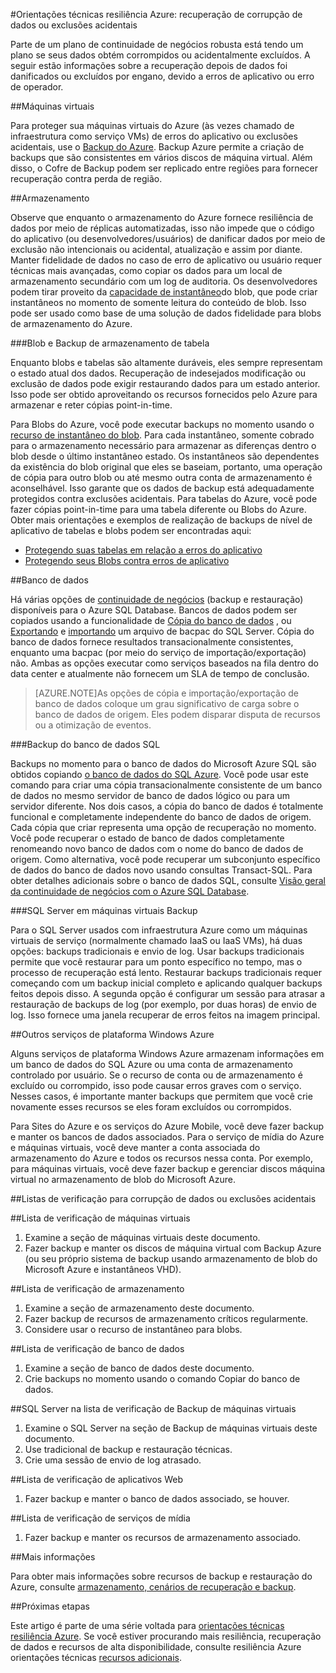 <properties
   pageTitle="Orientações técnicas de resiliência para recuperar dados corrompidos ou exclusões acidentais | Microsoft Azure"
   description="Artigo com noções básicas sobre como recuperar corrupção de dados de dados ou exclusão acidental de dados e a criação de aplicativos com tolerância a falhas flexível e altamente disponível, bem como planejamento de recuperação de dados"
   services=""
   documentationCenter="na"
   authors="adamglick"
   manager="saladki"
   editor=""/>

<tags
   ms.service="resiliency"
   ms.devlang="na"
   ms.topic="article"
   ms.tgt_pltfrm="na"
   ms.workload="na"
   ms.date="08/18/2016"
   ms.author="aglick"/>

#<a name="azure-resiliency-technical-guidance-recovery-from-data-corruption-or-accidental-deletion"></a>Orientações técnicas resiliência Azure: recuperação de corrupção de dados ou exclusões acidentais

Parte de um plano de continuidade de negócios robusta está tendo um plano se seus dados obtém corrompidos ou acidentalmente excluídos. A seguir estão informações sobre a recuperação depois de dados foi danificados ou excluídos por engano, devido a erros de aplicativo ou erro de operador.

##<a name="virtual-machines"></a>Máquinas virtuais

Para proteger sua máquinas virtuais do Azure (às vezes chamado de infraestrutura como serviço VMs) de erros do aplicativo ou exclusões acidentais, use o [Backup do Azure](https://azure.microsoft.com/services/backup/). Backup Azure permite a criação de backups que são consistentes em vários discos de máquina virtual. Além disso, o Cofre de Backup podem ser replicado entre regiões para fornecer recuperação contra perda de região.

##<a name="storage"></a>Armazenamento

Observe que enquanto o armazenamento do Azure fornece resiliência de dados por meio de réplicas automatizadas, isso não impede que o código do aplicativo (ou desenvolvedores/usuários) de danificar dados por meio de exclusão não intencionais ou acidental, atualização e assim por diante. Manter fidelidade de dados no caso de erro de aplicativo ou usuário requer técnicas mais avançadas, como copiar os dados para um local de armazenamento secundário com um log de auditoria. Os desenvolvedores podem tirar proveito da [capacidade de instantâneo](https://msdn.microsoft.com/library/azure/ee691971.aspx)do blob, que pode criar instantâneos no momento de somente leitura do conteúdo de blob. Isso pode ser usado como base de uma solução de dados fidelidade para blobs de armazenamento do Azure.

###<a name="blob-and-table-storage-backup"></a>Blob e Backup de armazenamento de tabela

Enquanto blobs e tabelas são altamente duráveis, eles sempre representam o estado atual dos dados. Recuperação de indesejados modificação ou exclusão de dados pode exigir restaurando dados para um estado anterior. Isso pode ser obtido aproveitando os recursos fornecidos pelo Azure para armazenar e reter cópias point-in-time.

Para Blobs do Azure, você pode executar backups no momento usando o [recurso de instantâneo do blob](https://msdn.microsoft.com/library/ee691971.aspx). Para cada instantâneo, somente cobrado para o armazenamento necessário para armazenar as diferenças dentro o blob desde o último instantâneo estado. Os instantâneos são dependentes da existência do blob original que eles se baseiam, portanto, uma operação de cópia para outro blob ou até mesmo outra conta de armazenamento é aconselhável. Isso garante que os dados de backup está adequadamente protegidos contra exclusões acidentais. Para tabelas do Azure, você pode fazer cópias point-in-time para uma tabela diferente ou Blobs do Azure. Obter mais orientações e exemplos de realização de backups de nível de aplicativo de tabelas e blobs podem ser encontradas aqui:

  * [Protegendo suas tabelas em relação a erros do aplicativo](https://blogs.msdn.microsoft.com/windowsazurestorage/2010/05/03/protecting-your-tables-against-application-errors/)
  * [Protegendo seus Blobs contra erros de aplicativo](https://blogs.msdn.microsoft.com/windowsazurestorage/2010/04/29/protecting-your-blobs-against-application-errors/)

##<a name="database"></a>Banco de dados

Há várias opções de [continuidade de negócios](../sql-database/sql-database-business-continuity.md) (backup e restauração) disponíveis para o Azure SQL Database. Bancos de dados podem ser copiados usando a funcionalidade de [Cópia do banco de dados](../sql-database/sql-database-copy.md) , ou [Exportando](../sql-database/sql-database-export.md) e [importando](https://msdn.microsoft.com/library/hh710052.aspx) um arquivo de bacpac do SQL Server. Cópia do banco de dados fornece resultados transacionalmente consistentes, enquanto uma bacpac (por meio do serviço de importação/exportação) não. Ambas as opções executar como serviços baseados na fila dentro do data center e atualmente não fornecem um SLA de tempo de conclusão.

>[AZURE.NOTE]As opções de cópia e importação/exportação de banco de dados coloque um grau significativo de carga sobre o banco de dados de origem. Eles podem disparar disputa de recursos ou a otimização de eventos.

###<a name="sql-database-backup"></a>Backup do banco de dados SQL

Backups no momento para o banco de dados do Microsoft Azure SQL são obtidos copiando [o banco de dados do SQL Azure](../sql-database/sql-database-copy.md). Você pode usar este comando para criar uma cópia transacionalmente consistente de um banco de dados no mesmo servidor de banco de dados lógico ou para um servidor diferente. Nos dois casos, a cópia do banco de dados é totalmente funcional e completamente independente do banco de dados de origem. Cada cópia que criar representa uma opção de recuperação no momento. Você pode recuperar o estado de banco de dados completamente renomeando novo banco de dados com o nome do banco de dados de origem. Como alternativa, você pode recuperar um subconjunto específico de dados do banco de dados novo usando consultas Transact-SQL. Para obter detalhes adicionais sobre o banco de dados SQL, consulte [Visão geral da continuidade de negócios com o Azure SQL Database](../sql-database/sql-database-business-continuity.md).

###<a name="sql-server-on-virtual-machines-backup"></a>SQL Server em máquinas virtuais Backup

Para o SQL Server usados com infraestrutura Azure como um máquinas virtuais de serviço (normalmente chamado IaaS ou IaaS VMs), há duas opções: backups tradicionais e envio de log. Usar backups tradicionais permite que você restaurar para um ponto específico no tempo, mas o processo de recuperação está lento. Restaurar backups tradicionais requer começando com um backup inicial completo e aplicando qualquer backups feitos depois disso. A segunda opção é configurar um sessão para atrasar a restauração de backups de log (por exemplo, por duas horas) de envio de log. Isso fornece uma janela recuperar de erros feitos na imagem principal.

##<a name="other-azure-platform-services"></a>Outros serviços de plataforma Windows Azure

Alguns serviços de plataforma Windows Azure armazenam informações em um banco de dados do SQL Azure ou uma conta de armazenamento controlado por usuário. Se o recurso de conta ou de armazenamento é excluído ou corrompido, isso pode causar erros graves com o serviço. Nesses casos, é importante manter backups que permitem que você crie novamente esses recursos se eles foram excluídos ou corrompidos.

Para Sites do Azure e os serviços do Azure Mobile, você deve fazer backup e manter os bancos de dados associados. Para o serviço de mídia do Azure e máquinas virtuais, você deve manter a conta associada do armazenamento do Azure e todos os recursos nessa conta. Por exemplo, para máquinas virtuais, você deve fazer backup e gerenciar discos máquina virtual no armazenamento de blob do Microsoft Azure.

##<a name="checklists-for-data-corruption-or-accidental-deletion"></a>Listas de verificação para corrupção de dados ou exclusões acidentais

##<a name="virtual-machines-checklist"></a>Lista de verificação de máquinas virtuais

  1. Examine a seção de máquinas virtuais deste documento.
  2. Fazer backup e manter os discos de máquina virtual com Backup Azure (ou seu próprio sistema de backup usando armazenamento de blob do Microsoft Azure e instantâneos VHD).

##<a name="storage-checklist"></a>Lista de verificação de armazenamento

  1. Examine a seção de armazenamento deste documento.
  2. Fazer backup de recursos de armazenamento críticos regularmente.
  3. Considere usar o recurso de instantâneo para blobs.

##<a name="database-checklist"></a>Lista de verificação de banco de dados

  1. Examine a seção de banco de dados deste documento.
  2. Crie backups no momento usando o comando Copiar do banco de dados.

##<a name="sql-server-on-virtual-machines-backup-checklist"></a>SQL Server na lista de verificação de Backup de máquinas virtuais

  1. Examine o SQL Server na seção de Backup de máquinas virtuais deste documento.
  2. Use tradicional de backup e restauração técnicas.
  3. Crie uma sessão de envio de log atrasado.

##<a name="web-apps-checklist"></a>Lista de verificação de aplicativos Web

  1. Fazer backup e manter o banco de dados associado, se houver.

##<a name="media-services-checklist"></a>Lista de verificação de serviços de mídia

  1. Fazer backup e manter os recursos de armazenamento associado.

##<a name="more-information"></a>Mais informações

Para obter mais informações sobre recursos de backup e restauração do Azure, consulte [armazenamento, cenários de recuperação e backup](https://azure.microsoft.com/documentation/scenarios/storage-backup-recovery/).

##<a name="next-steps"></a>Próximas etapas

Este artigo é parte de uma série voltada para [orientações técnicas resiliência Azure](./resiliency-technical-guidance.md). Se você estiver procurando mais resiliência, recuperação de dados e recursos de alta disponibilidade, consulte resiliência Azure orientações técnicas [recursos adicionais](./resiliency-technical-guidance.md#additional-resources).